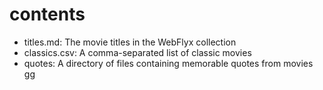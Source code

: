 # contents

- titles.md: The movie titles in the WebFlyx collection
- classics.csv: A comma-separated list of classic movies
- quotes: A directory of files containing memorable quotes from movies
gg
